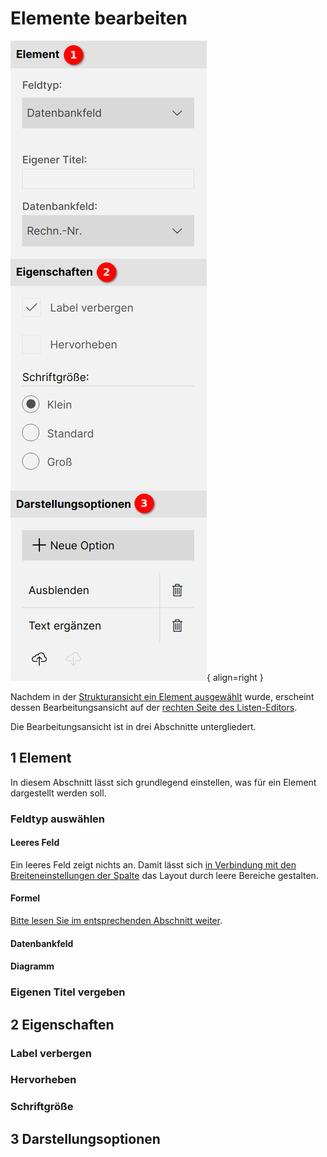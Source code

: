# Elemente bearbeiten

![Elemente Übersicht](./elemente-uebersicht.png#smartphone){ align=right }

Nachdem in der [Strukturansicht ein Element ausgewählt](../listenstruktur/index.md#auswahl-eines-elements) wurde, erscheint dessen Bearbeitungsansicht auf der [rechten Seite des Listen-Editors](../index.md).

Die Bearbeitungsansicht ist in drei Abschnitte untergliedert.

## <span class="number space-right">1</span> Element

In diesem Abschnitt lässt sich grundlegend einstellen, was für ein Element  dargestellt werden soll.

### Feldtyp auswählen

#### Leeres Feld

Ein leeres Feld zeigt nichts an. Damit lässt sich [in Verbindung mit den Breiteneinstellungen der Spalte](./spalten.md#2-breite) das Layout durch leere Bereiche gestalten.

#### Formel

[Bitte lesen Sie im entsprechenden Abschnitt weiter](./formeln/index.md).

#### Datenbankfeld

#### Diagramm

### Eigenen Titel vergeben

## <span class="number space-right">2</span> Eigenschaften

### Label verbergen

### Hervorheben

### Schriftgröße

## <span class="number space-right">3</span> Darstellungsoptionen

<div class="clear"></div>
